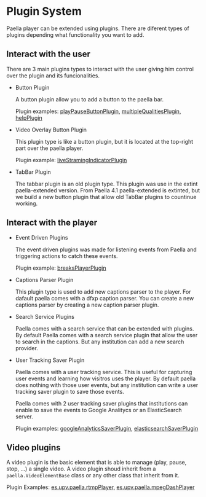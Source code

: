 ---
---

# Plugin System

Paella player can be extended using plugins. There are diferent types of plugins depending
what functionality you want to add.

## Interact with the user

There are 3 main plugins types to interact with the user giving him control over
the plugin and its funcionalities.

- Button Plugin
  
  A button plugin allow you to add a button to the paella bar.
  
  Plugin examples: [playPauseButtonPlugin](../adopters/plugins/es.upv.paella.playPauseButtonPlugin.md),
  [multipleQualitiesPlugin](../adopters/plugins/es.upv.paella.multipleQualitiesPlugin.md),
  [helpPlugin](../adopters/plugins/es.upv.paella.helpPlugin.md)
  
  
  
  
- Video Overlay Button Plugin

  This plugin type is like a button plugin, but it is located at the top-right part over the paella player.
  
  Plugin example: [liveStramingIndicatorPlugin](../adopters/plugins/es.upv.paella.liveStramingIndicatorPlugin.md)

- TabBar Plugin

  The tabbar plugin is an old plugin type. This plugin was use in the extint paella-extended version.
  From Paella 4.1 paella-extended is extinted, but we build a new button plugin that allow old TabBar
  plugins to countinue working.

## Interact with the player

- Event Driven Plugins

  The event driven plugins was made for listening events from Paella and triggering actions to catch these events.

  Plugin example: [breaksPlayerPlugin](../adopters/plugins/es.upv.paella.breaksPlayerPlugin.md)

- Captions Parser Plugin

  This plugin type is used to add new captions parser to the player. For dafault paella comes with a dfxp caption
  parser. You can create a new captions parser by creating a new caption parser plugin.
  
- Search Service Plugins

  Paella comes with a search service that can be extended with plugins. By default Paella comes with a search
  service plugin that allow the user to search in the captions. But any institution can add a new search provider.
  
- User Tracking Saver Plugin

  Paella comes with a user tracking service. This is useful for capturing user events and learning how visitros
  uses the player. By default paella does nothing with those user events, but any institution can write a user
  tracking saver plugin to save those events.
  
  Paella comes with 2 user tracking saver plugins that institutions can enable to save the events to
  Google Analitycs or an ElasticSearch server.
  
  Plugin examples: [googleAnalyticsSaverPlugin](../adopters/plugins/es.upv.paella.usertracking.googleAnalyticsSaverPlugin.md),
  [elasticsearchSaverPlugin](../adopters/plugins/es.upv.paella.usertracking.elasticsearchSaverPlugin.md)

## Video plugins

A video plugin is the basic element that is able to manage (play, pause, stop, ...) a single video.
A video plugin shoud inherit from a `paella.VideoElementBase` class or any other class that inherit from it.

Plugin Examples: [es.upv.paella.rtmpPlayer](../adopters/plugins/es.upv.paella.rtmpPlayer.md), [es.upv.paella.mpegDashPlayer](../adopters/plugins/es.upv.paella.mpegDashPlayer.md)
